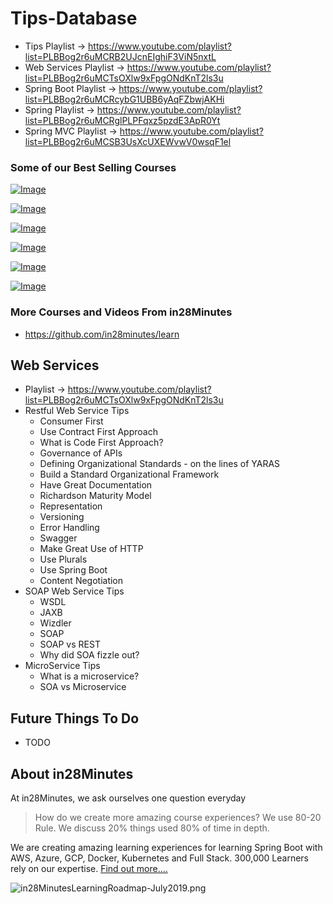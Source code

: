 # Tips-Database

- Tips Playlist -> https://www.youtube.com/playlist?list=PLBBog2r6uMCRB2UJcnEIghiF3ViN5nxtL
- Web Services Playlist -> https://www.youtube.com/playlist?list=PLBBog2r6uMCTsOXlw9xFpgONdKnT2ls3u
- Spring Boot Playlist -> https://www.youtube.com/playlist?list=PLBBog2r6uMCRcybG1UBB6yAqFZbwjAKHi
- Spring Playlist -> https://www.youtube.com/playlist?list=PLBBog2r6uMCRglPLPFqxz5pzdE3ApR0Yt
- Spring MVC Playlist -> https://www.youtube.com/playlist?list=PLBBog2r6uMCSB3UsXcUXEWvwV0wsqF1el

### Some of our Best Selling Courses
[![Image](https://www.springboottutorial.com/images/Course-Java-Programming-for-Complete-Beginners-in-250-Steps.png "Java 9 Programming for Complete Beginners in 250 Steps
")](https://www.udemy.com/java-programming-tutorial-for-beginners/?couponCode=LEARN-2019)

[![Image](https://www.springboottutorial.com/images/Course-Python-Programming-For-Java-Programmers-in-100-Easy-Steps.png "Python For Beginners - Java to Python in 100 Steps")](https://www.udemy.com/learn-python-programming-for-java-programmers?couponCode=LEARN-2019)

[![Image](https://www.springboottutorial.com/images/Course-Your-First-Steps-From-Programmer-To-Software-Architect.png "Your First Steps from Programmer to Software Architect")](https://www.udemy.com/software-architect-course-first-steps/?couponCode=LEARN-2019)

[![Image](https://www.springboottutorial.com/images/Course-Master-Microservices-with-Spring-Boot-and-Spring-Cloud.png "Master Microservices with Spring Boot and Spring Cloud")](https://www.udemy.com/microservices-with-spring-boot-and-spring-cloud/?couponCode=LEARN-2019)

[![Image](https://www.springboottutorial.com/images/Course-Spring-Framework-Master-Class---Beginner-to-Expert.png "Spring Master Class - Beginner to Expert")](https://www.udemy.com/spring-tutorial-for-beginners/?couponCode=LEARN-2019)

[![Image](https://www.springboottutorial.com/images/Course-Master-Java-Web-Services-and-REST-API-with-Spring-Boot.png "Master Java Web Services and REST API with Spring Boot")](https://www.udemy.com/spring-web-services-tutorial/?couponCode=LEARN-2019)

### More Courses and Videos From in28Minutes
- https://github.com/in28minutes/learn

## Web Services

- Playlist -> https://www.youtube.com/playlist?list=PLBBog2r6uMCTsOXlw9xFpgONdKnT2ls3u
- Restful Web Service Tips
	- Consumer First
	- Use Contract First Approach
	- What is Code First Approach?
	- Governance of APIs
	- Defining Organizational Standards - on the lines of YARAS
	- Build a Standard Organizational Framework
	- Have Great Documentation
	- Richardson Maturity Model
	- Representation
	- Versioning
	- Error Handling
	- Swagger
	- Make Great Use of HTTP
	- Use Plurals
	- Use Spring Boot
	- Content Negotiation
- SOAP Web Service Tips
	- WSDL
	- JAXB
	- Wizdler
	- SOAP
	- SOAP vs REST
	- Why did SOA fizzle out?
- MicroService Tips
	- What is a microservice?
	- SOA vs Microservice
	
## Future Things To Do
- TODO

## About in28Minutes

At in28Minutes, we ask ourselves one question everyday
> How do we create more amazing course experiences? 
> We use 80-20 Rule. We discuss 20% things used 80% of time in depth.

We are creating amazing learning experiences for learning Spring Boot with AWS, Azure, GCP, Docker, Kubernetes and Full Stack. 300,000 Learners rely on our expertise.  [Find out more.... ](https://github.com/in28minutes/learn#best-selling-courses)

![in28MinutesLearningRoadmap-July2019.png](https://github.com/in28minutes/in28Minutes-Course-Roadmap/raw/master/in28MinutesLearningRoadmap-July2019.png)
